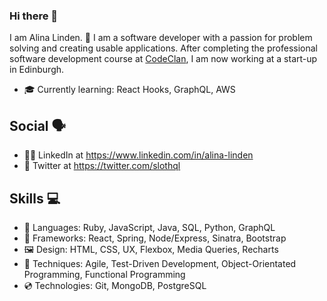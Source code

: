 ### Hi there 👋

I am Alina Linden. 🦥 I am a software developer with a passion for problem solving and creating usable applications. After completing the professional software development course at [CodeClan](https://codeclan.com/), I am now working at a start-up in Edinburgh󠁧󠁢󠁳󠁣󠁴󠁿. 

- 🎓 Currently learning: React Hooks, GraphQL, AWS

## Social 🗣️

- 👩‍💻 LinkedIn at https://www.linkedin.com/in/alina-linden
- 🐤 Twitter at https://twitter.com/slothql

## Skills 💻

- 💬 Languages: Ruby, JavaScript, Java, SQL, Python, GraphQL
- 📐 Frameworks: React, Spring, Node/Express, Sinatra, Bootstrap
- 🖼️ Design: HTML, CSS, UX, Flexbox, Media Queries, Recharts
- 🥼 Techniques: Agile, Test-Driven Development,  Object-Orientated Programming, Functional Programming
- 💿 Technologies: Git, MongoDB, PostgreSQL

